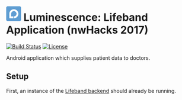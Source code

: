 # <img src="./img/logo.png" width="40"> Luminescence: Lifeband Application (nwHacks 2017)

[![Build Status](https://travis-ci.org/nwHacks2017/application.svg?branch=master)](https://travis-ci.org/nwHacks2017/application)
[![License](https://img.shields.io/github/license/mashape/apistatus.svg)](https://github.com/nwHacks2017/application/blob/master/LICENSE)

Android application which supplies patient data to doctors.

## Setup

First, an instance of the [Lifeband backend](https://github.com/nwHacks2017/backend) should already be running.
